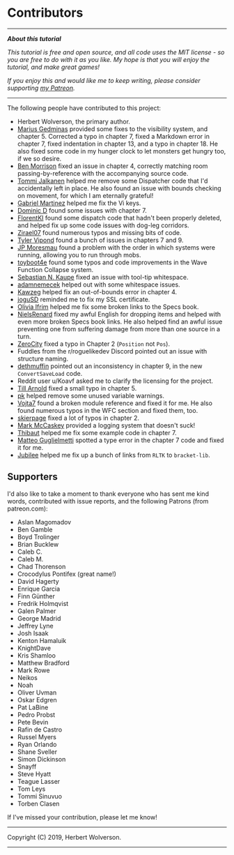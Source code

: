 # Contributors

---

***About this tutorial***

*This tutorial is free and open source, and all code uses the MIT license - so you are free to do with it as you like. My hope is that you will enjoy the tutorial, and make great games!*

*If you enjoy this and would like me to keep writing, please consider supporting [my Patreon](https://www.patreon.com/blackfuture).*

---

The following people have contributed to this project:

* Herbert Wolverson, the primary author.
* [Marius Gedminas](https://github.com/mgedmin) provided some fixes to the visibility system, and chapter 5. Corrected a typo in chapter 7, fixed a Markdown error in chapter 7, fixed indentation in chapter 13, and a typo in chapter 18. He also fixed some code in my hunger clock to let monsters get hungry too, if we so desire.
* [Ben Morrison](https://github.com/gbmor) fixed an issue in chapter 4, correctly matching room passing-by-reference with the accompanying source code.
* [Tommi Jalkanen](https://github.com/Koura) helped me remove some Dispatcher code that I'd accidentally left in place. He also found an issue with bounds checking on movement, for which I am eternally grateful!
* [Gabriel Martinez](https://github.com/mystal) helped me fix the Vi keys.
* [Dominic D](https://github.com/DominicD) found some issues with chapter 7.
* [FlorentKI](https://github.com/FlorentKl) found some dispatch code that hadn't been properly deleted, and helped fix up some code issues with dog-leg corridors.
* [Zirael07](https://github.com/Zireael07) found numerous typos and missing bits of code.
* [Tyler Vipond](https://github.com/tylervipond) found a bunch of issues in chapters 7 and 9.
* [JP Moresmau](https://github.com/JPMoresmau) found a problem with the order in which systems were running, allowing you to run through mobs.
* [toyboot4e](https://github.com/toyboot4e) found some typos and code improvements in the Wave Function Collapse system.
* [Sebastian N. Kaupe](https://github.com/snkaupe) fixed an issue with tool-tip whitespace.
* [adamnemecek](https://github.com/adamnemecek) helped out with some whitespace issues.
* [Kawzeg](https://github.com/Kawzeg) helped fix an out-of-bounds error in chapter 4.
* [joguSD](https://github.com/joguSD) reminded me to fix my SSL certificate.
* [Olivia Ifrim](https://github.com/iolivia) helped me fix some broken links to the Specs book.
* [NielsRenard](https://github.com/NielsRenard) fixed my awful English for dropping items and helped with even more broken Specs book links. He also helped find an awful issue preventing one from suffering damage from more than one source in a turn.
* [ZeroCity](https://github.com/zerocity) fixed a typo in Chapter 2 (`Position` not `Pos`).
* Fuddles from the r/roguelikedev Discord pointed out an issue with structure naming.
* [dethmuffin](https://github.com/dethmuffin) pointed out an inconsistency in chapter 9, in the new `ConvertSaveLoad` code. 
* Reddit user u/Koavf asked me to clarify the licensing for the project.
* [Till Arnold](https://github.com/tillarnold) fixed a small typo in chapter 5.
* [pk](https://github.com/pkrasam) helped remove some unused variable warnings.
* [Vojta7](https://github.com/vojta7) found a broken module reference and fixed it for me. He also found numerous typos in the WFC section and fixed them, too.
* [skierpage](https://github.com/skierpage) fixed a lot of typos in chapter 2.
* [Mark McCaskey](https://github.com/MarkMcCaskey) provided a logging system that doesn't suck!
* [Thibaut](https://github.com/thibautRe) helped me fix some example code in chapter 7.
* [Matteo Guglielmetti](https://github.com/MatteoGgl) spotted a type error in the chapter 7 code and fixed it for me.
* [Jubilee](https://github.com/workingjubilee) helped me fix up a bunch of links from `RLTK` to `bracket-lib`.

## Supporters

I'd also like to take a moment to thank everyone who has sent me kind words, contributed with issue reports, and the following Patrons (from patreon.com):

* Aslan Magomadov
* Ben Gamble
* Boyd Trolinger
* Brian Bucklew
* Caleb C.
* Caleb M.
* Chad Thorenson
* Crocodylus Pontifex (great name!)
* David Hagerty
* Enrique Garcia
* Finn Günther
* Fredrik Holmqvist
* Galen Palmer
* George Madrid
* Jeffrey Lyne
* Josh Isaak
* Kenton Hamaluik
* KnightDave
* Kris Shamloo
* Matthew Bradford
* Mark Rowe
* Neikos
* Noah
* Oliver Uvman
* Oskar Edgren
* Pat LaBine
* Pedro Probst
* Pete Bevin
* Rafin de Castro
* Russel Myers
* Ryan Orlando
* Shane Sveller
* Simon Dickinson
* Snayff
* Steve Hyatt
* Teague Lasser
* Tom Leys
* Tommi Sinuvuo
* Torben Clasen

If I've missed your contribution, please let me know!

---

Copyright (C) 2019, Herbert Wolverson.

---